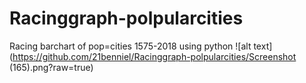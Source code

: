 # Racinggraph-polpularcities
Racing barchart of pop=cities 1575-2018 using python
![alt text](https://github.com/21benniel/Racinggraph-polpularcities/Screenshot (165).png?raw=true)
